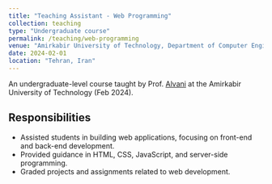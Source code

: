 ```yaml
---
title: "Teaching Assistant - Web Programming"
collection: teaching
type: "Undergraduate course"
permalink: /teaching/web-programming
venue: "Amirkabir University of Technology, Department of Computer Engineering"
date: 2024-02-01
location: "Tehran, Iran"
---
```

An undergraduate-level course taught by Prof. [Alvani](https://scholar.google.com/citations?user=ZA9rRWAAAAAJ&hl=en) at the Amirkabir University of Technology (Feb 2024).

## Responsibilities

- Assisted students in building web applications, focusing on front-end and back-end development.
- Provided guidance in HTML, CSS, JavaScript, and server-side programming.
- Graded projects and assignments related to web development.
